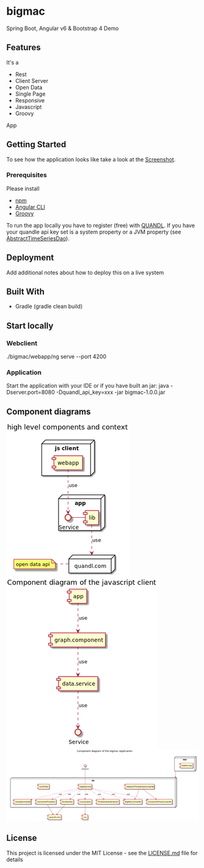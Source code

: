 # bigmac

Spring Boot, Angular v6 & Bootstrap 4 Demo

## Features
It's a
* Rest
* Client Server
* Open Data
* Single Page
* Responsive
* Javascript
* Groovy

App

## Getting Started
To see how the application looks like take a look at the [Screenshot](https://github.com/kuweonhub/bigmac/blob/master/Screenshot.png).

### Prerequisites

Please install
* [npm](https://www.npmjs.com/get-npm)
* [Angular CLI](https://github.com/angular/angular-cli/wiki)
* [Groovy](http://groovy-lang.org/install.html)

To run the app locally you have to register (free) with [QUANDL](https://www.quandl.com/sign-up-modal?defaultModal=showSignUp).
If you have your quandle api key set is a system property or a JVM property (see [AbstractTimeSeriesDao](https://github.com/kuweonhub/bigmac/blob/master/lib/src/main/groovy/org/unkongress/bigmac/dao/AbstractTimeSeriesDao.groovy)).

## Deployment

Add additional notes about how to deploy this on a live system

## Built With

* Gradle (gradle clean build)

## Start locally

### Webclient
./bigmac/webapp/ng serve --port 4200

### Application
Start the application with your IDE or if you have built an jar:
java -Dserver.port=8080 -Dquandl_api_key=xxx -jar bigmac-1.0.0.jar

## Component diagrams
![High Level Component Diagram](https://github.com/kuweonhub/bigmac/blob/master/comp_high_level.png "High Level Component Diagram")
![Webclient Component Diagram](https://github.com/kuweonhub/bigmac/blob/master/comp_webapp.png "Webclient Component Diagram")
![Application Component Diagram](https://github.com/kuweonhub/bigmac/blob/master/comp_bigMacApp.png "Application Component Diagram")

## License

This project is licensed under the MIT License - see the [LICENSE.md](LICENSE.md) file for details
